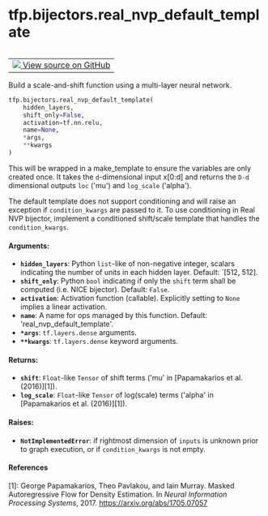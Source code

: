 <div itemscope itemtype="http://developers.google.com/ReferenceObject">
<meta itemprop="name" content="tfp.bijectors.real_nvp_default_template" />
<meta itemprop="path" content="Stable" />
</div>

# tfp.bijectors.real_nvp_default_template


<table class="tfo-notebook-buttons tfo-api" align="left">

<td>
  <a target="_blank" href="https://github.com/tensorflow/probability/blob/master/tensorflow_probability/python/bijectors/real_nvp.py">
    <img src="https://www.tensorflow.org/images/GitHub-Mark-32px.png" />
    View source on GitHub
  </a>
</td></table>



Build a scale-and-shift function using a multi-layer neural network.

``` python
tfp.bijectors.real_nvp_default_template(
    hidden_layers,
    shift_only=False,
    activation=tf.nn.relu,
    name=None,
    *args,
    **kwargs
)
```



<!-- Placeholder for "Used in" -->

This will be wrapped in a make_template to ensure the variables are only
created once. It takes the `d`-dimensional input x[0:d] and returns the `D-d`
dimensional outputs `loc` ('mu') and `log_scale` ('alpha').

The default template does not support conditioning and will raise an
exception if `condition_kwargs` are passed to it. To use conditioning in
Real NVP bijector, implement a conditioned shift/scale template that
handles the `condition_kwargs`.

#### Arguments:


* <b>`hidden_layers`</b>: Python `list`-like of non-negative integer, scalars
  indicating the number of units in each hidden layer. Default: `[512, 512].
* <b>`shift_only`</b>: Python `bool` indicating if only the `shift` term shall be
  computed (i.e. NICE bijector). Default: `False`.
* <b>`activation`</b>: Activation function (callable). Explicitly setting to `None`
  implies a linear activation.
* <b>`name`</b>: A name for ops managed by this function. Default:
  'real_nvp_default_template'.
* <b>`*args`</b>: `tf.layers.dense` arguments.
* <b>`**kwargs`</b>: `tf.layers.dense` keyword arguments.


#### Returns:


* <b>`shift`</b>: `Float`-like `Tensor` of shift terms ('mu' in
  [Papamakarios et al.  (2016)][1]).
* <b>`log_scale`</b>: `Float`-like `Tensor` of log(scale) terms ('alpha' in
  [Papamakarios et al. (2016)][1]).


#### Raises:


* <b>`NotImplementedError`</b>: if rightmost dimension of `inputs` is unknown prior to
  graph execution, or if `condition_kwargs` is not empty.

#### References

[1]: George Papamakarios, Theo Pavlakou, and Iain Murray. Masked
     Autoregressive Flow for Density Estimation. In _Neural Information
     Processing Systems_, 2017. https://arxiv.org/abs/1705.07057